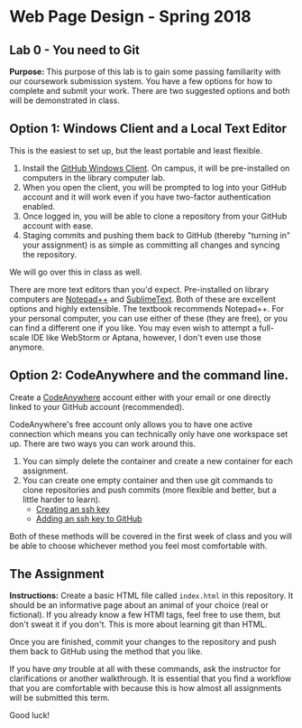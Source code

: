 # Web Page Design - Spring 2018
## Lab 0 - You need to Git

**Purpose:** This purpose of this lab is to gain some passing familiarity with
our coursework submission system. You have a few options for how to complete
and submit your work. There are two suggested options and both will be demonstrated in class.

## Option 1: Windows Client and a Local Text Editor

This is the easiest to set up, but the least portable and least flexible.

1. Install the [GitHub Windows Client](https://desktop.github.com/). On campus,
   it will be pre-installed on computers in the library computer lab.
1. When you open the client, you will be prompted to log into your GitHub
   account and it will work even if you have two-factor authentication enabled.
1. Once logged in, you will be able to clone a repository from your GitHub
   account with ease.
1. Staging commits and pushing them back to GitHub (thereby "turning in" your
   assignment) is as simple as committing all changes and syncing the
   repository.

We will go over this in class as well.

There are more text editors than you'd expect. Pre-installed on library
computers are [Notepad++](https://notepad-plus-plus.org/) and
[SublimeText](https://www.sublimetext.com/). Both of these are excellent
options and highly extensible. The textbook recommends Notepad++. For your
personal computer, you can use either of these (they are free), or you can find
a different one if you like. You may even wish to attempt a full-scale IDE like
WebStorm or Aptana, however, I don't even use those anymore.

## Option 2: CodeAnywhere and the command line.

Create a [CodeAnywhere](https://codeanywhere.com/) account either with your
email or one directly linked to your GitHub account (recommended).

CodeAnywhere's free account only allows you to have one active connection which
means you can technically only have one workspace set up. There are two ways
you can work around this.

1. You can simply delete the container and create a new container for each assignment.
1. You can create one empty container and then use git commands to clone
   repositories and push commits (more flexible and better, but a little harder
   to learn).
    * [Creating an ssh
  key](https://help.github.com/articles/generating-a-new-ssh-key-and-adding-it-to-the-ssh-agent/)
    * [Adding an ssh key to
  GitHub](https://help.github.com/articles/adding-a-new-ssh-key-to-your-github-account/)

Both of these methods will be covered in the first week of class and you will
be able to choose whichever method you feel most comfortable with.

## The Assignment

**Instructions:** Create a basic HTML file called `index.html` in this
repository. It should be an informative page about an animal of your choice
(real or fictional). If you already know a few HTMl tags, feel free to use
them, but don't sweat it if you don't. This is more about learning git than
HTML.

Once you are finished, commit your changes to the repository and push them back
to GitHub using the method that you like.

If you have _any_ trouble at all with these commands, ask the instructor for
clarifications or another walkthrough. It is essential that you find a workflow
that you are comfortable with because this is how almost all assignments will
be submitted this term.

Good luck!
